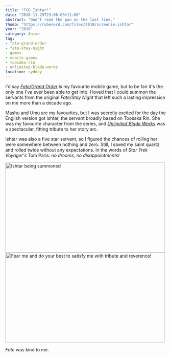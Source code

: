 ```yaml
---
title: "FGO Ishtar!"
date: "2018-11-29T23:06:03+11:00"
abstract: "Don’t read the pun on the last line."
thumb: "https://rubenerd.com/files/2018/screenie-ishtar"
year: "2018"
category: Anime
tag:
- fate-grand-order
- fate-stay-night
- games
- mobile-games
- toosaka-rin
- unlimited-blade-works
location: sydney
---
```

I'd say *[Fate/Grand Order]* is my favourite mobile game, but to be fair it's the only one I've ever been able to get into. I loved that I could summon the servants from the original *Fate/Stay Night* that left such a lasting impression on me more than a decade ago.

Mashu and Umu are my favourites, but I was secretly excited for the day the English version got Ishtar, the servant broadly based on Toosaka Rin. She was my favourite character from the series, and *[Unlimited Blade Works]* was a spectacular, fitting tribute to her story arc.

Ishtar was also a five star servant, so I figured the chances of rolling her were somewhere between nothing and zero. Still, I saved my saint quartz, and rolled twice without any expectations. In the words of *Star Trek Voyager's* Tom Paris: *no dreams, no disappointments!*

<p><img src="https://rubenerd.com/files/2018/screenie-ishtar@1x.jpg" srcset="https://rubenerd.com/files/2018/screenie-ishtar@1x.jpg 1x, https://rubenerd.com/files/2018/screenie-ishtar@2x.jpg 2x" alt="Ishtar being summoned" style="width:500px; height:281px;" /><br /><img src="https://rubenerd.com/files/2018/screenie-ishtar-reverence@1x.jpg" srcset="https://rubenerd.com/files/2018/screenie-ishtar-reverence@1x.jpg 1x, https://rubenerd.com/files/2018/screenie-ishtar-reverence@2x.jpg 2x" alt="Fear me and do your best to satisfy me with tribute and reverence!" style="width:500px; height:281px;" /></p>

*Fate* was kind to me.

[Fate/Grand Order]: https://fate-go.us/
[Unlimited Blade Works]: https://rubenerd.com/fate-stay-night-unlimited-blade-works/

